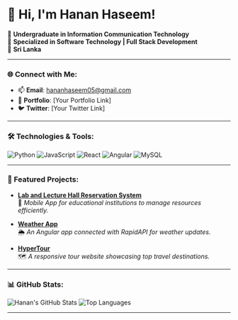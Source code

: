 # 👋 Hi, I'm Hanan Haseem!
🌟 **Undergraduate in Information Communication Technology**  
🔧 **Specialized in Software Technology | Full Stack Development**  
📍 **Sri Lanka**

---

### 🌐 Connect with Me:
- 📫 **Email**: hananhaseem05@gmail.com  
- 🔗 **Portfolio**: [Your Portfolio Link]  
- 🐦 **Twitter**: [Your Twitter Link]

---

### 🛠️ Technologies & Tools:
![Python](https://img.shields.io/badge/-Python-000?style=for-the-badge&logo=python)
![JavaScript](https://img.shields.io/badge/-JavaScript-000?style=for-the-badge&logo=javascript)
![React](https://img.shields.io/badge/-React-000?style=for-the-badge&logo=react)
![Angular](https://img.shields.io/badge/-Angular-000?style=for-the-badge&logo=angular)
![MySQL](https://img.shields.io/badge/-MySQL-000?style=for-the-badge&logo=mysql)

---

### 🚀 Featured Projects:
- **[Lab and Lecture Hall Reservation System](#)**  
  🚩 *Mobile App for educational institutions to manage resources efficiently.*

- **[Weather App](#)**  
  🌦 *An Angular app connected with RapidAPI for weather updates.*

- **[HyperTour](#)**  
  🗺️ *A responsive tour website showcasing top travel destinations.*

---

### 📊 GitHub Stats:
![Hanan's GitHub Stats](https://github-readme-stats.vercel.app/api?username=your-username&show_icons=true&theme=radical)
![Top Languages](https://github-readme-stats.vercel.app/api/top-langs/?username=your-username&layout=compact&theme=radical)

---
